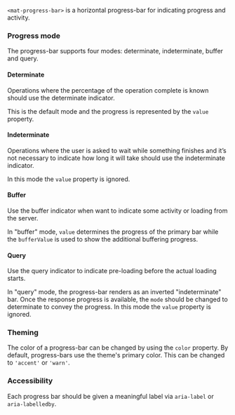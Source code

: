 `<mat-progress-bar>` is a horizontal progress-bar for indicating progress and activity.

### Progress mode
The progress-bar supports four modes: determinate, indeterminate, buffer and query.

#### Determinate
Operations where the percentage of the operation complete is known should use the 
determinate indicator.

<!-- example(progress-bar-determinate) -->

This is the default mode and the progress is represented by the `value` property.

#### Indeterminate
Operations where the user is asked to wait while something finishes and it’s 
not necessary to indicate how long it will take should use the indeterminate indicator.

<!-- example(progress-bar-indeterminate) -->

In this mode the `value` property is ignored.

#### Buffer
Use the buffer indicator when want to indicate some activity or loading from the server.

<!-- example(progress-bar-buffer) -->

In "buffer" mode, `value` determines the progress of the primary bar while the `bufferValue` is 
used to show the additional buffering progress.

#### Query
Use the query indicator to indicate pre-loading before the actual loading starts.


<!-- example(progress-bar-query) -->

In "query" mode, the progress-bar renders as an inverted "indeterminate" bar. Once the response 
progress is available, the `mode` should be changed to determinate to convey the progress. In
this mode the `value` property is ignored.

### Theming
The color of a progress-bar can be changed by using the `color` property. By default, progress-bars
use the theme's primary color. This can be changed to `'accent'` or `'warn'`.  

### Accessibility
Each progress bar should be given a meaningful label via `aria-label` or `aria-labelledby`.
